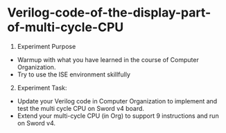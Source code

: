 # Verilog-code-of-the-display-part-of-multi-cycle-CPU

1. Experiment Purpose
- Warmup with what you have learned in the course of Computer Organization.
- Try to use the ISE environment skillfully

2. Experiment Task:
-  Update your Verilog code in Computer Organization to implement and test the multi cycle CPU on Sword v4 board.
- Extend your multi-cycle CPU (in Org) to support 9 instructions and run on Sword v4.
